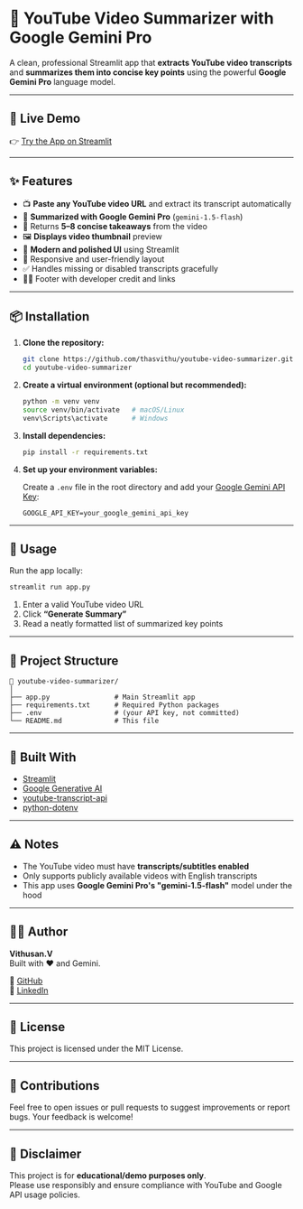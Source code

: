 # 🎥 YouTube Video Summarizer with Google Gemini Pro

A clean, professional Streamlit app that **extracts YouTube video transcripts** and **summarizes them into concise key points** using the powerful **Google Gemini Pro** language model.

---

## 🔗 Live Demo

👉 [Try the App on Streamlit](https://gemini-youtube-summarizer-fn5qutzcseadegfxrnxwl8.streamlit.app/)

---

## ✨ Features

- 📺 **Paste any YouTube video URL** and extract its transcript automatically  
- 🧠 **Summarized with Google Gemini Pro** (`gemini-1.5-flash`)  
- 📌 Returns **5–8 concise takeaways** from the video  
- 🖼️ **Displays video thumbnail** preview  
- 🎨 **Modern and polished UI** using Streamlit  
- 📱 Responsive and user-friendly layout  
- ✅ Handles missing or disabled transcripts gracefully  
- 👨‍💻 Footer with developer credit and links  

---

## 📦 Installation

1. **Clone the repository:**

   ```bash
   git clone https://github.com/thasvithu/youtube-video-summarizer.git
   cd youtube-video-summarizer
   ```

2. **Create a virtual environment (optional but recommended):**

   ```bash
   python -m venv venv
   source venv/bin/activate   # macOS/Linux
   venv\Scripts\activate      # Windows
   ```

3. **Install dependencies:**

   ```bash
   pip install -r requirements.txt
   ```

4. **Set up your environment variables:**

   Create a `.env` file in the root directory and add your [Google Gemini API Key](https://ai.google.dev/):

   ```env
   GOOGLE_API_KEY=your_google_gemini_api_key
   ```

---

## 🚀 Usage

Run the app locally:

```bash
streamlit run app.py
```

1. Enter a valid YouTube video URL  
2. Click **“Generate Summary”**  
3. Read a neatly formatted list of summarized key points

---

## 📂 Project Structure

```
📁 youtube-video-summarizer/
│
├── app.py                # Main Streamlit app
├── requirements.txt      # Required Python packages
├── .env                  # (your API key, not committed)
└── README.md             # This file
```

---

## 🧰 Built With

- [Streamlit](https://streamlit.io/)
- [Google Generative AI](https://ai.google.dev/)
- [youtube-transcript-api](https://github.com/jdepoix/youtube-transcript-api)
- [python-dotenv](https://github.com/theskumar/python-dotenv)

---

## ⚠️ Notes

- The YouTube video must have **transcripts/subtitles enabled**  
- Only supports publicly available videos with English transcripts  
- This app uses **Google Gemini Pro's "gemini-1.5-flash"** model under the hood  

---

## 🧑‍💻 Author

**Vithusan.V**  
Built with ❤️ and Gemini.

🔗 [GitHub](https://github.com/thasvithu)  
🔗 [LinkedIn](https://linkedin.com/in/thasvithu)

---

## 🪪 License

This project is licensed under the MIT License.

---

## 🤝 Contributions

Feel free to open issues or pull requests to suggest improvements or report bugs. Your feedback is welcome!

---

## 📜 Disclaimer

This project is for **educational/demo purposes only**.  
Please use responsibly and ensure compliance with YouTube and Google API usage policies.
